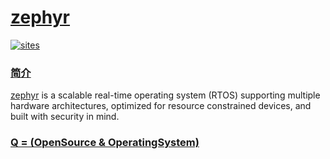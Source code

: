 ﻿# [zephyr](https://github.com/OS-Q/zephyr)

[![sites](http://182.61.61.133/link/resources/OSQ.png)](http://www.OS-Q.com)

### [简介](https://github.com/OS-Q/mbed/wiki)

[zephyr](https://github.com/zephyrproject-rtos/zephyr) is a scalable real-time operating system (RTOS) supporting multiple hardware architectures, optimized for resource constrained devices, and built with security in mind.

### [Q = (OpenSource & OperatingSystem) ](http://www.OS-Q.com)
